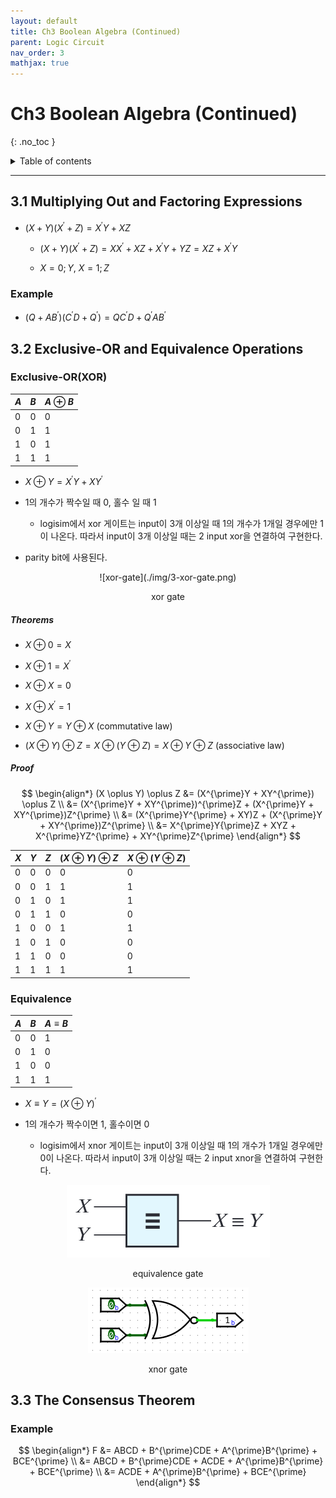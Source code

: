 ```yaml
---
layout: default
title: Ch3 Boolean Algebra (Continued)
parent: Logic Circuit
nav_order: 3
mathjax: true
---
```


# Ch3 Boolean Algebra (Continued)
{: .no_toc }

<details markdown="block">
  <summary>
	Table of contents
  </summary>
{: .fs-3 .text-delta }

- TOC
{:toc}
</details>

---

## 3.1 Multiplying Out and Factoring Expressions

- $(X+Y)(X^{\prime}+Z) = X^{\prime}Y + XZ$

	- $(X+Y)(X^{\prime}+Z) = XX^{\prime} + XZ + X^{\prime}Y + YZ = XZ + X^{\prime}Y$

	- $X=0;\,Y$, $X=1;\,Z$

### Example

- $(Q+AB^{\prime})(C^{\prime}D+Q^{\prime}) = QC^{\prime}D + Q^{\prime}AB^{\prime}$

## 3.2 Exclusive-OR and Equivalence Operations

### Exclusive-OR(XOR)

|$A$|$B$|$A\oplus B$|
|-|-|-|
|0|0|0|
|0|1|1|
|1|0|1|
|1|1|1|

- $X\oplus Y = X^{\prime}Y + XY^{\prime}$

- 1의 개수가 짝수일 때 0, 홀수 일 때 1

	- logisim에서 xor 게이트는 input이 3개 이상일 때 1의 개수가 1개일 경우에만 1이 나온다. 따라서 input이 3개 이상일 때는 2 input xor을 연결하여 구현한다.

- parity bit에 사용된다.

<center markdown="block">
  ![xor-gate](./img/3-xor-gate.png)

  xor gate
</center>

##### Theorems

- $X\oplus0=X$

- $X\oplus1=X^{\prime}$

- $X\oplus X = 0$

- $X\oplus X^{\prime} =1$

- $X \oplus Y = Y \oplus X$ (commutative law)

- $(X \oplus Y) \oplus Z = X \oplus (Y \oplus Z) = X \oplus Y \oplus Z$ (associative law)

##### Proof

$$
\begin{align*}
(X \oplus Y) \oplus Z &= (X^{\prime}Y + XY^{\prime}) \oplus Z \\
  &= (X^{\prime}Y + XY^{\prime})^{\prime}Z + (X^{\prime}Y + XY^{\prime})Z^{\prime} \\
  &= (X^{\prime}Y^{\prime} + XY)Z + (X^{\prime}Y + XY^{\prime})Z^{\prime} \\
  &= X^{\prime}Y{\prime}Z + XYZ + X^{\prime}YZ^{\prime} + XY^{\prime}Z^{\prime}
\end{align*}
$$

|$X$|$Y$|$Z$|$(X \oplus Y) \oplus Z$|$X \oplus (Y \oplus Z)$|
|-|-|-|-|-|
|0|0|0|0|0|
|0|0|1|1|1|
|0|1|0|1|1|
|0|1|1|0|0|
|1|0|0|1|1|
|1|0|1|0|0|
|1|1|0|0|0|
|1|1|1|1|1|

### Equivalence

|$A$|$B$|$A \equiv B$|
|-|-|-|
|0|0|1|
|0|1|0|
|1|0|0|
|1|1|1|

- $X \equiv Y = (X \oplus Y)^{\prime}$

- 1의 개수가 짝수이면 1, 홀수이면 0

	- logisim에서 xnor 게이트는 input이 3개 이상일 때 1의 개수가 1개일 경우에만 0이 나온다. 따라서 input이 3개 이상일 때는 2 input xnor을 연결하여 구현한다.

<center markdown="block">

  ![equivalence-gate](./img/3-equivalence-gate.png)

  equivalence gate

  ![xnor-gate](./img/3-xnor-gate.png)

  xnor gate
</center>

## 3.3 The Consensus Theorem

### Example

$$
\begin{align*}
F &= ABCD + B^{\prime}CDE + A^{\prime}B^{\prime} + BCE^{\prime} \\
  &= ABCD + B^{\prime}CDE + ACDE + A^{\prime}B^{\prime} + BCE^{\prime} \\
  &= ACDE + A^{\prime}B^{\prime} + BCE^{\prime}
\end{align*}
$$
